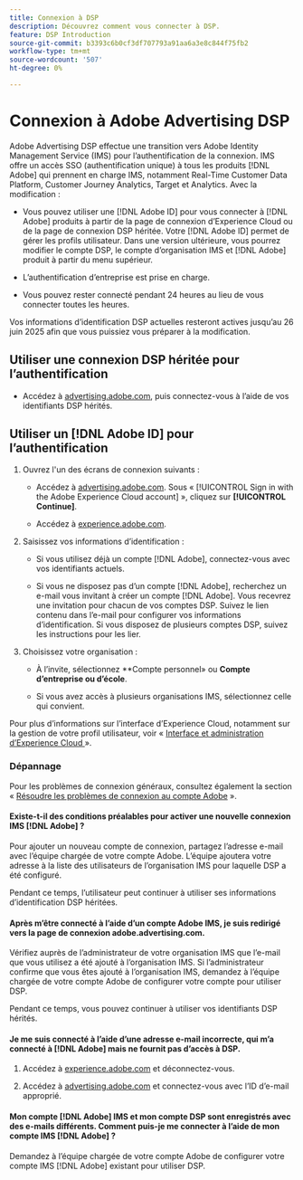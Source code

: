 ```yaml
---
title: Connexion à DSP
description: Découvrez comment vous connecter à DSP.
feature: DSP Introduction
source-git-commit: b3393c6b0cf3df707793a91aa6a3e8c844f75fb2
workflow-type: tm+mt
source-wordcount: '507'
ht-degree: 0%

---
```


# Connexion à Adobe Advertising DSP

Adobe Advertising DSP effectue une transition vers Adobe Identity Management Service (IMS) pour l’authentification de la connexion. IMS offre un accès SSO (authentification unique) à tous les produits [!DNL Adobe] qui prennent en charge IMS, notamment Real-Time Customer Data Platform, Customer Journey Analytics, Target et Analytics. Avec la modification :

* Vous pouvez utiliser une [!DNL Adobe ID] pour vous connecter à [!DNL Adobe] produits à partir de la page de connexion d’Experience Cloud ou de la page de connexion DSP héritée. Votre [!DNL Adobe ID] permet de gérer les profils utilisateur. Dans une version ultérieure, vous pourrez modifier le compte DSP, le compte d’organisation IMS et [!DNL Adobe] produit à partir du menu supérieur.

* L’authentification d’entreprise est prise en charge.

* Vous pouvez rester connecté pendant 24 heures au lieu de vous connecter toutes les heures.

Vos informations d’identification DSP actuelles resteront actives jusqu’au 26 juin 2025 afin que vous puissiez vous préparer à la modification.

## Utiliser une connexion DSP héritée pour l’authentification

* Accédez à [advertising.adobe.com](https://advertising.adobe.com), puis connectez-vous à l’aide de vos identifiants DSP hérités.

## Utiliser un [!DNL Adobe ID] pour l’authentification

1. Ouvrez l&#39;un des écrans de connexion suivants :

   * Accédez à [advertising.adobe.com](https://advertising.adobe.com). Sous « [!UICONTROL Sign in with the Adobe Experience Cloud account] », cliquez sur **[!UICONTROL Continue]**.

   * Accédez à [experience.adobe.com](https://experience.adobe.com).

1. Saisissez vos informations d’identification :

   * Si vous utilisez déjà un compte [!DNL Adobe], connectez-vous avec vos identifiants actuels.

   * Si vous ne disposez pas d’un compte [!DNL Adobe], recherchez un e-mail vous invitant à créer un compte [!DNL Adobe]. Vous recevrez une invitation pour chacun de vos comptes DSP. Suivez le lien contenu dans l’e-mail pour configurer vos informations d’identification. Si vous disposez de plusieurs comptes DSP, suivez les instructions pour les lier.

1. Choisissez votre organisation :

   * À l’invite, sélectionnez **Compte personnel» ou **Compte d’entreprise ou d’école**.

   * Si vous avez accès à plusieurs organisations IMS, sélectionnez celle qui convient.

Pour plus d’informations sur l’interface d’Experience Cloud, notamment sur la gestion de votre profil utilisateur, voir « [Interface et administration d’Experience Cloud ](https://experienceleague.adobe.com/en/docs/core-services/interface/experience-cloud) ».

### Dépannage

Pour les problèmes de connexion généraux, consultez également la section « [Résoudre les problèmes de connexion au compte Adobe](https://helpx.adobe.com/manage-account/kb/account-password-sign-help.linkfree.html) ».

#### Existe-t-il des conditions préalables pour activer une nouvelle connexion IMS [!DNL Adobe] ?

Pour ajouter un nouveau compte de connexion, partagez l’adresse e-mail avec l’équipe chargée de votre compte Adobe. L’équipe ajoutera votre adresse à la liste des utilisateurs de l’organisation IMS pour laquelle DSP a été configuré.

Pendant ce temps, l’utilisateur peut continuer à utiliser ses informations d’identification DSP héritées.

#### Après m’être connecté à l’aide d’un compte Adobe IMS, je suis redirigé vers la page de connexion adobe.advertising.com.

Vérifiez auprès de l’administrateur de votre organisation IMS que l’e-mail que vous utilisez a été ajouté à l’organisation IMS. Si l’administrateur confirme que vous êtes ajouté à l’organisation IMS, demandez à l’équipe chargée de votre compte Adobe de configurer votre compte pour utiliser DSP.

Pendant ce temps, vous pouvez continuer à utiliser vos identifiants DSP hérités.

#### Je me suis connecté à l’aide d’une adresse e-mail incorrecte, qui m’a connecté à [!DNL Adobe] mais ne fournit pas d’accès à DSP.

1. Accédez à [experience.adobe.com](https://experience.adobe.com) et déconnectez-vous.

1. Accédez à [advertising.adobe.com](https://advertising.adobe.com) et connectez-vous avec l’ID d’e-mail approprié.

#### Mon compte [!DNL Adobe] IMS et mon compte DSP sont enregistrés avec des e-mails différents. Comment puis-je me connecter à l’aide de mon compte IMS [!DNL Adobe] ?

Demandez à l’équipe chargée de votre compte Adobe de configurer votre compte IMS [!DNL Adobe] existant pour utiliser DSP.
